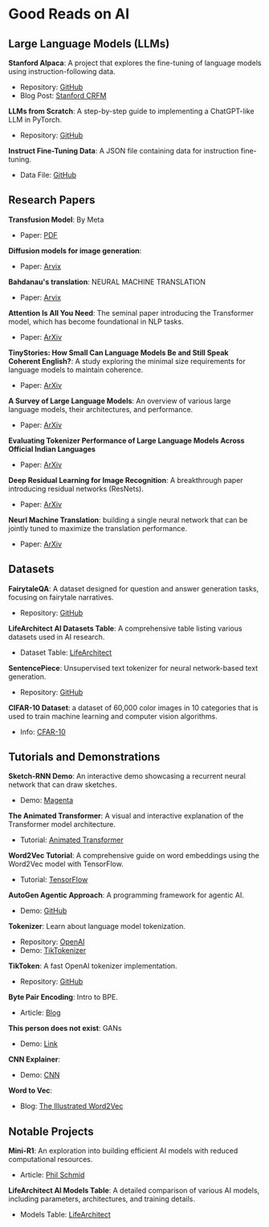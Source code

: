# Good Reads on AI

## Large Language Models (LLMs)

**Stanford Alpaca**: A project that explores the fine-tuning of language models using instruction-following data.  
- Repository: [GitHub](https://github.com/tatsu-lab/stanford_alpaca)  
- Blog Post: [Stanford CRFM](https://crfm.stanford.edu/2023/03/13/alpaca.html)  

**LLMs from Scratch**: A step-by-step guide to implementing a ChatGPT-like LLM in PyTorch.  
- Repository: [GitHub](https://github.com/rasbt/LLMs-from-scratch)  

**Instruct Fine-Tuning Data**: A JSON file containing data for instruction fine-tuning.  
- Data File: [GitHub](https://github.com/rasbt/LLMs-from-scratch/blob/main/ch07/01_main-chapter-code/instruction-data.json)  

## Research Papers

**Transfusion Model**: By Meta
- Paper: [PDF](https://scontent.fbom20-1.fna.fbcdn.net/v/t39.2365-6/458329989_1185249415928627_5069958142052187243_n.pdf?_nc_cat=106&ccb=1-7&_nc_sid=3c67a6&_nc_ohc=E0WwNfStWIoQ7kNvwFOdxJI&_nc_oc=Adk4MmAPwVNb3Ji9_0rNIGRPKcK48ZNHaDkafYHJvDnYK6xwPAQCgSB3r6NMWqfq99U&_nc_zt=14&_nc_ht=scontent.fbom20-1.fna&_nc_gid=3umDoEI4ZvX4Of2MHGvzCw&oh=00_AfFpiIt9kyIIlaCCX3lkyKwXjvfBC7PYduqImVEybhHuDg&oe=6806BEE6)

**Diffusion models for image generation**: 
- Paper: [Arvix](https://arxiv.org/pdf/2006.11239)

**Bahdanau's translation**: NEURAL MACHINE TRANSLATION
- Paper: [Arvix](https://arxiv.org/pdf/1409.0473)

**Attention Is All You Need**: The seminal paper introducing the Transformer model, which has become foundational in NLP tasks.  
- Paper: [ArXiv](https://arxiv.org/pdf/1706.03762)  

**TinyStories: How Small Can Language Models Be and Still Speak Coherent English?**: A study exploring the minimal size requirements for language models to maintain coherence.  
- Paper: [ArXiv](https://arxiv.org/abs/2305.07759)  

**A Survey of Large Language Models**: An overview of various large language models, their architectures, and performance.  
- Paper: [ArXiv](https://arxiv.org/abs/2206.07682)  

**Evaluating Tokenizer Performance of Large Language Models Across Official Indian Languages**  
- Paper: [ArXiv](https://arxiv.org/html/2411.12240v2#:~:text=A%20lower%20proportion%20indicates%20better,a%20baseline%20tokenizer%20%5B12%5D%20.)  

**Deep Residual Learning for Image Recognition**: A breakthrough paper introducing residual networks (ResNets).  
- Paper: [ArXiv](https://arxiv.org/pdf/1508.07909)

**Neurl Machine Translation**: building a single neural network that can be jointly tuned to maximize the translation performance.
- Paper: [ArXiv](https://arxiv.org/pdf/1409.0473)

## Datasets

**FairytaleQA**: A dataset designed for question and answer generation tasks, focusing on fairytale narratives.  
- Repository: [GitHub](https://github.com/uci-soe/FairytaleQAData)  

**LifeArchitect AI Datasets Table**: A comprehensive table listing various datasets used in AI research.  
- Dataset Table: [LifeArchitect](https://lifearchitect.ai/datasets-table/)  

**SentencePiece**: Unsupervised text tokenizer for neural network-based text generation.  
- Repository: [GitHub](https://github.com/google/sentencepiece)

**CIFAR-10 Dataset**: a dataset of 60,000 color images in 10 categories that is used to train machine learning and computer vision algorithms.
- Info: [CFAR-10](https://www.cs.toronto.edu/~kriz/cifar.html)

## Tutorials and Demonstrations

**Sketch-RNN Demo**: An interactive demo showcasing a recurrent neural network that can draw sketches.  
- Demo: [Magenta](https://magenta.tensorflow.org/sketch-rnn-demo)  

**The Animated Transformer**: A visual and interactive explanation of the Transformer model architecture.  
- Tutorial: [Animated Transformer](https://prvnsmpth.github.io/animated-transformer/)  

**Word2Vec Tutorial**: A comprehensive guide on word embeddings using the Word2Vec model with TensorFlow.  
- Tutorial: [TensorFlow](https://www.tensorflow.org/text/tutorials/word2vec)  

**AutoGen Agentic Approach**: A programming framework for agentic AI.  
- Demo: [GitHub](https://github.com/microsoft/autogen)  

**Tokenizer**: Learn about language model tokenization.  
- Repository: [OpenAI](https://platform.openai.com/tokenizer)  
- Demo: [TikTokenizer](https://tiktokenizer.vercel.app/)  

**TikToken**: A fast OpenAI tokenizer implementation.  
- Repository: [GitHub](https://github.com/openai/tiktoken)

**Byte Pair Encoding**: Intro to BPE.
- Article: [Blog](https://sebastianraschka.com/blog/2025/bpe-from-scratch.html)

**This person does not exist**: GANs
 - Demo: [Link](https://thispersondoesnotexist.com/)

**CNN Explainer**:
- Demo: [CNN](https://poloclub.github.io/cnn-explainer/)

**Word to Vec**:
- Blog: [The Illustrated Word2Vec](https://jalammar.github.io/illustrated-word2vec/)

## Notable Projects

**Mini-R1**: An exploration into building efficient AI models with reduced computational resources.  
- Article: [Phil Schmid](https://www.philschmid.de/mini-deepseek-r1)  

**LifeArchitect AI Models Table**: A detailed comparison of various AI models, including parameters, architectures, and training details.  
- Models Table: [LifeArchitect](https://lifearchitect.ai/models-table/)  

